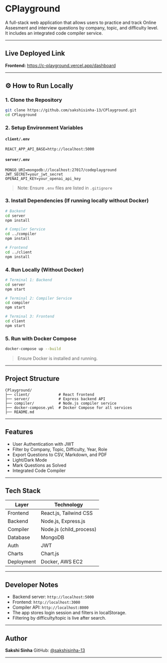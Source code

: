# CPlayground 

A full-stack web application that allows users to practice and track Online Assesment and interview questions by company, topic, and difficulty level. It includes an integrated code compiler service.

---

## Live Deployed Link

**Frontend:** https://c-playground.vercel.app/dashboard

---

## ⚙️ How to Run Locally

### 1. Clone the Repository

```bash
git clone https://github.com/sakshisinha-13/CPlayground.git
cd CPlayground
```

### 2. Setup Environment Variables

#### `client/.env`

```
REACT_APP_API_BASE=http://localhost:5000
```

#### `server/.env`

```
MONGO_URI=mongodb://localhost:27017/codeplayground
JWT_SECRET=your_jwt_secret
OPENAI_API_KEY=your_openai_api_key
```

> Note: Ensure `.env` files are listed in `.gitignore`

### 3. Install Dependencies (If running locally without Docker)

```bash
# Backend
cd server
npm install

# Compiler Service
cd ../compiler
npm install

# Frontend
cd ../client
npm install
```

### 4. Run Locally (Without Docker)

```bash
# Terminal 1: Backend
cd server
npm start

# Terminal 2: Compiler Service
cd compiler
npm start

# Terminal 3: Frontend
cd client
npm start
```

### 5. Run with Docker Compose

```bash
docker-compose up --build
```

> Ensure Docker is installed and running.

---

## Project Structure

```
CPlayground/
├── client/             # React frontend
├── server/             # Express backend API
├── compiler/           # Node.js compiler service
├── docker-compose.yml  # Docker Compose for all services
├── README.md
```

---

## Features

* User Authentication with JWT
* Filter by Company, Topic, Difficulty, Year, Role
* Export Questions to CSV, Markdown, and PDF
* Light/Dark Mode
* Mark Questions as Solved
* Integrated Code Compiler 

---

## Tech Stack

| Layer      | Technology               |
| ---------- | ------------------------ |
| Frontend   | React.js, Tailwind CSS   |
| Backend    | Node.js, Express.js      |
| Compiler   | Node.js (child\_process) |
| Database   | MongoDB                  |
| Auth       | JWT                      |
| Charts     | Chart.js                 |
| Deployment | Docker, AWS EC2          |

---

## Developer Notes

* Backend server: `http://localhost:5000`
* Frontend: `http://localhost:3000`
* Compiler API: `http://localhost:8000`
* The app stores login session and filters in localStorage.
* Filtering by difficulty/topic is live after search.

---

## Author

**Sakshi Sinha**
GitHub: [@sakshisinha-13](https://github.com/sakshisinha-13)

---
